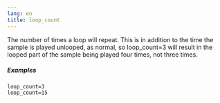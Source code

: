 ```yaml
---
lang: en
title: loop_count
---
```

The number of times a loop will repeat. This is in addition to the time the
sample is played unlooped, as normal, so loop_count=3 will result in the looped
part of the sample being played four times, not three times.

##### Examples

```
loop_count=3
loop_count=15
```
